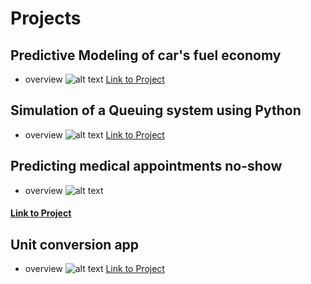 # Projects
## Predictive Modeling of car's fuel economy
- overview
![alt text](image.jpg)
[Link to Project](https://github.com/miguelrizzog96/Regression_Predictive_Model)
## Simulation of a Queuing system using Python
- overview
![alt text](https://user-images.githubusercontent.com/69512046/94444662-8c808880-0174-11eb-8706-e05c9b4b7eed.JPG)
[Link to Project](https://github.com/miguelrizzog96/Queue_Simulation_Python)
## Predicting medical appointments no-show
- overview
![alt text](image.jpg)
#### [Link to Project](https://github.com/miguelrizzog96/Appointment_NoShow_classifier)
## Unit conversion app
- overview
![alt text](https://user-images.githubusercontent.com/69512046/99093977-94bc4800-25a9-11eb-84ab-df4a47409014.JPG)
[Link to Project](https://github.com/miguelrizzog96/Unit_Converter)
